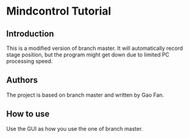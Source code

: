 Mindcontrol Tutorial
====================
Introduction
-------------------------------------------------------
This is a modified version of branch master. It will automatically record stage position, but the program might get down due to limited PC processing speed.

Authors
-------------------------------------------------------
The project is based on branch master and written by Gao Fan. 

How to use
-------------------------------------------------------
Use the GUI as how you use the one of branch master.
